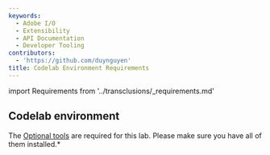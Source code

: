 ```yaml
---
keywords:
  - Adobe I/O
  - Extensibility
  - API Documentation
  - Developer Tooling
contributors:
  - 'https://github.com/duynguyen'
title: Codelab Environment Requirements
---
```


import Requirements from '../transclusions/_requirements.md'

<Requirements/>

## Codelab environment

The [Optional tools](../../getting-started/index.md#optional-tools) are required for this lab. Please make sure you have all of them installed.*



